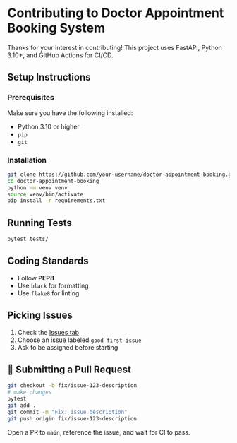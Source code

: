 
# Contributing to Doctor Appointment Booking System

Thanks for your interest in contributing!
This project uses FastAPI, Python 3.10+, and GitHub Actions for CI/CD.

## Setup Instructions

### Prerequisites

Make sure you have the following installed:

- Python 3.10 or higher
- `pip`
- `git`

### Installation

```bash
git clone https://github.com/your-username/doctor-appointment-booking.git
cd doctor-appointment-booking
python -m venv venv
source venv/bin/activate
pip install -r requirements.txt
```

## Running Tests

```bash
pytest tests/
```

## Coding Standards

- Follow **PEP8**
- Use `black` for formatting
- Use `flake8` for linting

## Picking Issues

1. Check the [Issues tab](https://github.com/your-username/doctor-appointment-booking/issues)
2. Choose an issue labeled `good first issue`
3. Ask to be assigned before starting

## 🚀 Submitting a Pull Request

```bash
git checkout -b fix/issue-123-description
# make changes
pytest
git add .
git commit -m "Fix: issue description"
git push origin fix/issue-123-description
```

Open a PR to `main`, reference the issue, and wait for CI to pass.
